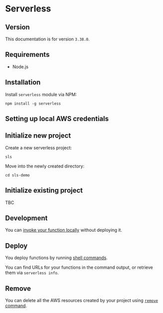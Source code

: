 # Serverless

## Version

This documentation is for version `3.38.0`.

## Requirements

- Node.js


## Installation

Install `serverless` module via NPM:

```shell
npm install -g serverless
```


## Setting up local AWS credentials


## Initialize new project

Create a new serverless project:
```shell
sls
```

Move into the newly created directory:
```shell
cd sls-demo
```

## Initialize existing project

TBC


## Development

You can [invoke your function locally](./serverless/commands.md#invoke) without deploying it.


## Deploy

You deploy functions by running [shell commands](./serverless/commands.md#deploy).

You can find URLs for your functions in the command output, or retrieve them via `serverless info`.


## Remove

You can delete all the AWS resources created by your project using [`remove` command](./serverless/commands.md#remove).